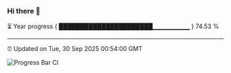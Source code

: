 ### Hi there 👋

⏳ Year progress { ██████████████████████▁▁▁▁▁▁▁▁ } 74.53 %

---

⏰ Updated on Tue, 30 Sep 2025 00:54:00 GMT

![Progress Bar CI](https://github.com/Shyam-Makwana/GitHub-Actions-Demo/workflows/Progress%20Bar%20CI/badge.svg)
